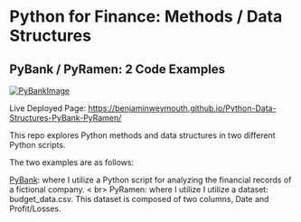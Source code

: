 # Python for Finance: Methods / Data Structures
## PyBank / PyRamen: 2 Code Examples


[![PyBankImage](https://github.com/benjaminweymouth/Python-Methods-and-Data-Structures-PyBank/blob/main/PyBank/Resources/revenue-per-lead.jpg)](https://github.com/benjaminweymouth/Python-Methods-and-Data-Structures-PyBank/blob/main/PyBank/main.ipynb)

Live Deployed Page: https://benjaminweymouth.github.io/Python-Data-Structures-PyBank-PyRamen/

This repo explores Python methods and data structures in two different Python scripts.

The two examples are as follows:

[PyBank](https://github.com/benjaminweymouth/Python-Data-Structures-PyBank-PyRamen/blob/main/PyBank/main.ipynb): where I utilize a Python script for analyzing the financial records of a fictional company. < br> 
PyRamen: where I utilize I utilize a dataset: budget_data.csv. This dataset is composed of two columns, Date and Profit/Losses.
